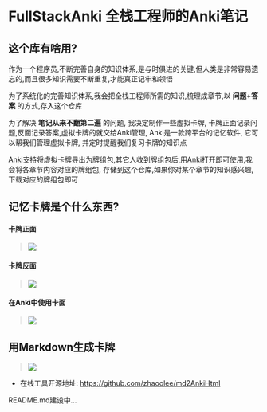 # FullStackAnki 全栈工程师的Anki笔记

## 这个库有啥用?

作为一个程序员,不断完善自身的知识体系,是与时俱进的关键,但人类是非常容易遗忘的,而且很多知识需要不断重复,才能真正记牢和领悟

为了系统化的完善知识体系,我会把全栈工程师所需的知识,梳理成章节,以 **问题+答案** 的方式,存入这个仓库

为了解决 **笔记从来不翻第二遍** 的问题, 我决定制作一些虚拟卡牌, 卡牌正面记录问题,反面记录答案,虚拟卡牌的就交给Anki管理, Anki是一款跨平台的记忆软件, 它可以帮我们管理虚拟卡牌, 并定时提醒我们复习卡牌的知识点

Anki支持将虚拟卡牌导出为牌组包,其它人收到牌组包后,用Anki打开即可使用,我会将各章节内容对应的牌组包, 存储到这个仓库,如果你对某个章节的知识感兴趣,下载对应的牌组包即可

## 记忆卡牌是个什么东西?

#### 卡牌正面

> ![](https://upload-images.jianshu.io/upload_images/3203841-2360e13b286b00ec.jpg)


#### 卡牌反面

> ![](https://upload-images.jianshu.io/upload_images/3203841-d4dd090c37b49f89.jpg)


#### 在Anki中使用卡面

> ![](https://upload-images.jianshu.io/upload_images/3203841-4a34ed059a2adca9.gif)


## 用Markdown生成卡牌
>  ![](https://upload-images.jianshu.io/upload_images/3203841-3b6ea7bd1cad09b6.gif)
- 在线工具开源地址: https://github.com/zhaoolee/md2AnkiHtml

README.md建设中...

